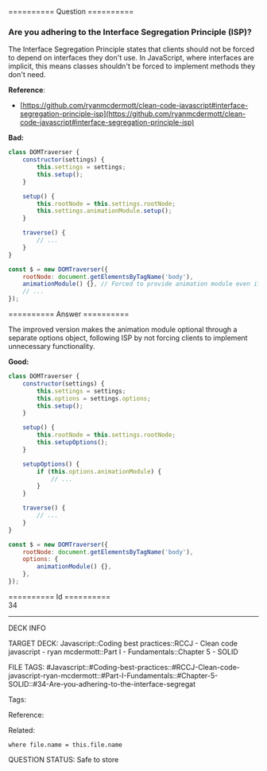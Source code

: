 ========== Question ==========  

### Are you adhering to the Interface Segregation Principle (ISP)?

The Interface Segregation Principle states that clients should not be forced to depend on interfaces they don't use. In JavaScript, where interfaces are implicit, this means classes shouldn't be forced to implement methods they don't need.

**Reference**:

-   [https://github.com/ryanmcdermott/clean-code-javascript#interface-segregation-principle-isp](https://github.com/ryanmcdermott/clean-code-javascript#interface-segregation-principle-isp)

**Bad:**

```javascript
class DOMTraverser {
    constructor(settings) {
        this.settings = settings;
        this.setup();
    }

    setup() {
        this.rootNode = this.settings.rootNode;
        this.settings.animationModule.setup();
    }

    traverse() {
        // ...
    }
}

const $ = new DOMTraverser({
    rootNode: document.getElementsByTagName('body'),
    animationModule() {}, // Forced to provide animation module even if not needed
    // ...
});
```  

========== Answer ==========  

The improved version makes the animation module optional through a separate options object, following ISP by not forcing clients to implement unnecessary functionality.

**Good:**

```javascript
class DOMTraverser {
    constructor(settings) {
        this.settings = settings;
        this.options = settings.options;
        this.setup();
    }

    setup() {
        this.rootNode = this.settings.rootNode;
        this.setupOptions();
    }

    setupOptions() {
        if (this.options.animationModule) {
            // ...
        }
    }

    traverse() {
        // ...
    }
}

const $ = new DOMTraverser({
    rootNode: document.getElementsByTagName('body'),
    options: {
        animationModule() {},
    },
});
```

========== Id ==========  
34

---

DECK INFO

TARGET DECK: Javascript::Coding best practices::RCCJ - Clean code javascript - ryan mcdermott::Part I - Fundamentals::Chapter 5 - SOLID

FILE TAGS: #Javascript::#Coding-best-practices::#RCCJ-Clean-code-javascript-ryan-mcdermott::#Part-I-Fundamentals::#Chapter-5-SOLID::#34-Are-you-adhering-to-the-interface-segregat

Tags:

Reference:

Related:

```dataview
where file.name = this.file.name
```

QUESTION STATUS: Safe to store
